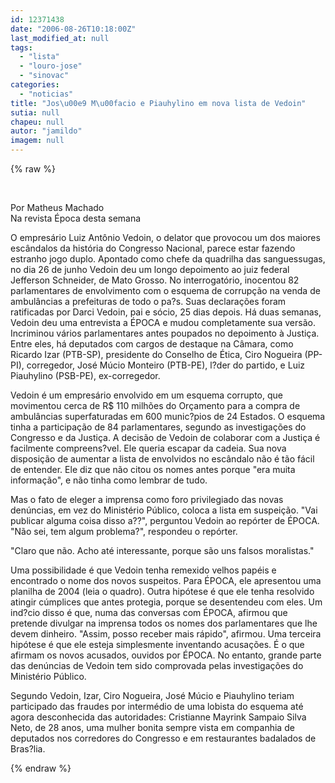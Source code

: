 ```yaml
---
id: 12371438
date: "2006-08-26T10:18:00Z"
last_modified_at: null
tags:
  - "lista"
  - "louro-jose"
  - "sinovac"
categories:
  - "noticias"
title: "Jos\u00e9 M\u00facio e Piauhylino em nova lista de Vedoin"
sutia: null
chapeu: null
autor: "jamildo"
imagem: null
---
```

{% raw %}
<p>&nbsp;</p>
<p>Por Matheus Machado<br />Na revista &Eacute;poca desta semana</p>
<p>O empres&aacute;rio Luiz Ant&ocirc;nio Vedoin, o delator que provocou um dos maiores esc&acirc;ndalos da hist&oacute;ria do Congresso Nacional, parece estar fazendo estranho jogo duplo. Apontado como chefe da quadrilha das sanguessugas, no dia 26 de junho Vedoin deu um longo depoimento ao juiz federal Jefferson Schneider, de Mato Grosso. No interrogat&oacute;rio, inocentou 82 parlamentares de envolvimento com o esquema de corrup&ccedil;&atilde;o na venda de ambul&acirc;ncias a prefeituras de todo o pa?s. Suas declara&ccedil;&otilde;es foram ratificadas por Darci Vedoin, pai e s&oacute;cio, 25 dias depois. H&aacute; duas semanas, Vedoin deu uma entrevista a &Eacute;POCA e mudou completamente sua vers&atilde;o. Incriminou v&aacute;rios parlamentares antes poupados no depoimento &agrave; Justi&ccedil;a. Entre eles, h&aacute; deputados com cargos de destaque na C&acirc;mara, como Ricardo Izar (PTB-SP), presidente do Conselho de &Eacute;tica, Ciro Nogueira (PP-PI), corregedor, Jos&eacute; M&uacute;cio Monteiro (PTB-PE), l?der do partido, e Luiz Piauhylino (PSB-PE), ex-corregedor.</p>
<p>Vedoin &eacute; um empres&aacute;rio envolvido em um esquema corrupto, que movimentou cerca de R$ 110 milh&otilde;es do Or&ccedil;amento para a compra de ambul&acirc;ncias superfaturadas em 600 munic?pios de 24 Estados. O esquema tinha a participa&ccedil;&atilde;o de 84 parlamentares, segundo as investiga&ccedil;&otilde;es do Congresso e da Justi&ccedil;a. A decis&atilde;o de Vedoin de colaborar com a Justi&ccedil;a &eacute; facilmente compreens?vel. Ele queria escapar da cadeia. Sua nova disposi&ccedil;&atilde;o de aumentar a lista de envolvidos no esc&acirc;ndalo n&atilde;o &eacute; t&atilde;o f&aacute;cil de entender. Ele diz que n&atilde;o citou os nomes antes porque "era muita informa&ccedil;&atilde;o", e n&atilde;o tinha como lembrar de tudo.</p>
<p>Mas o fato de eleger a imprensa como foro privilegiado das novas den&uacute;ncias, em vez do Minist&eacute;rio P&uacute;blico, coloca a lista em suspei&ccedil;&atilde;o. "Vai publicar alguma coisa disso a??", perguntou Vedoin ao rep&oacute;rter de &Eacute;POCA. "N&atilde;o sei, tem algum problema?", respondeu o rep&oacute;rter.</p>
<p>"Claro que n&atilde;o. Acho at&eacute; interessante, porque s&atilde;o uns falsos moralistas."</p>
<p>Uma possibilidade &eacute; que Vedoin tenha remexido velhos pap&eacute;is e encontrado o nome dos novos suspeitos. Para &Eacute;POCA, ele apresentou uma planilha de 2004 (leia o quadro). Outra hip&oacute;tese &eacute; que ele tenha resolvido atingir c&uacute;mplices que antes protegia, porque se desentendeu com eles. Um ind?cio disso &eacute; que, numa das conversas com &Eacute;POCA, afirmou que pretende divulgar na imprensa todos os nomes dos parlamentares que lhe devem dinheiro. "Assim, posso receber mais r&aacute;pido", afirmou. Uma terceira hip&oacute;tese &eacute; que ele esteja simplesmente inventando acusa&ccedil;&otilde;es. &Eacute; o que afirmam os novos acusados, ouvidos por &Eacute;POCA. No entanto, grande parte das den&uacute;ncias de Vedoin tem sido comprovada pelas investiga&ccedil;&otilde;es do Minist&eacute;rio P&uacute;blico.</p>
<p>Segundo Vedoin, Izar, Ciro Nogueira, Jos&eacute; M&uacute;cio e Piauhylino teriam participado das fraudes por interm&eacute;dio de uma lobista do esquema at&eacute; agora desconhecida das autoridades: Cristianne Mayrink Sampaio Silva Neto, de 28 anos, uma mulher bonita sempre vista em companhia de deputados nos corredores do Congresso e em restaurantes badalados de Bras?lia.</p>
{% endraw %}